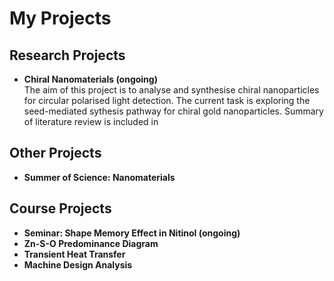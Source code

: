 # My Projects
## Research Projects
* **Chiral Nanomaterials (ongoing)**  
The aim of this project is to analyse and synthesise chiral nanoparticles for circular polarised light detection. The current task is exploring the seed-mediated sythesis pathway for chiral gold nanoparticles. Summary of literature review is included in   
## Other Projects
* **Summer of Science: Nanomaterials**
## Course Projects
* **Seminar: Shape Memory Effect in Nitinol (ongoing)**
* **Zn-S-O Predominance Diagram**
* **Transient Heat Transfer**
* **Machine Design Analysis**
